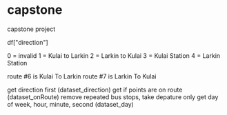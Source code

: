 # capstone
capstone project

df["direction"]

0 = invalid
1 = Kulai to Larkin
2 = Larkin to Kulai
3 = Kulai Station
4 = Larkin Station

route #6 is Kulai To Larkin
route #7 is Larkin To Kulai

get direction first (dataset_direction)
get if points are on route (dataset_onRoute)
remove repeated bus stops, take depature only
get day of week, hour, minute, second (dataset_day)
